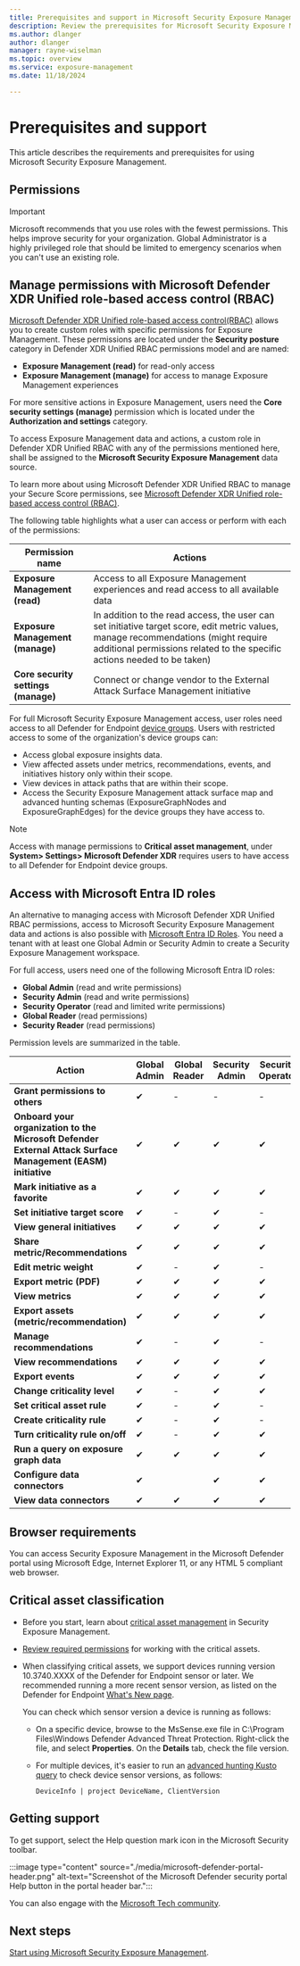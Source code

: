 ```yaml
---
title: Prerequisites and support in Microsoft Security Exposure Management
description: Review the prerequisites for Microsoft Security Exposure Management.
ms.author: dlanger
author: dlanger
manager: rayne-wiselman
ms.topic: overview
ms.service: exposure-management
ms.date: 11/18/2024

---
```


# Prerequisites and support

This article describes the requirements and prerequisites for using Microsoft Security Exposure Management.

## Permissions

> [!IMPORTANT]
> Microsoft recommends that you use roles with the fewest permissions. This helps improve security for your organization. Global Administrator is a highly privileged role that should be limited to emergency scenarios when you can't use an existing role.

## Manage permissions with Microsoft Defender XDR Unified role-based access control (RBAC)

[Microsoft Defender XDR Unified role-based access control(RBAC)](/defender-xdr/manage-rbac) allows you to create custom roles with specific permissions for Exposure Management. These permissions are located under the **Security posture** category in Defender XDR Unified RBAC permissions model and are named:

- **Exposure Management (read)** for read-only access 
- **Exposure Management (manage)** for access to manage Exposure Management experiences

For more sensitive actions in Exposure Management, users need the **Core security settings (manage)** permission which is located under the **Authorization and settings** category.

To access Exposure Management data and actions, a custom role in Defender XDR Unified RBAC with any of the permissions mentioned here, shall be assigned to the **Microsoft Security Exposure Management** data source.

To learn more about using Microsoft Defender XDR Unified RBAC to manage your Secure Score permissions, see [Microsoft Defender XDR Unified role-based access control (RBAC)](/defender-xdr/manage-rbac).

The following table highlights what a user can access or perform with each of the permissions:

|Permission name|Actions|
| -------- | -------- |
|**Exposure Management (read)** |Access to all Exposure Management experiences and read access to all available data|
|**Exposure Management (manage)**|In addition to the read access, the user can set initiative target score, edit metric values, manage recommendations (might require additional permissions related to the specific actions needed to be taken)|
|**Core security settings (manage)**|Connect or change vendor to the External Attack Surface Management initiative|

For full Microsoft Security Exposure Management access, user roles need access to all Defender for Endpoint [device groups](/microsoft-365/security//defender-endpoint/machine-groups).
Users with restricted access to some of the organization's device groups can:

- Access global exposure insights data.
- View affected assets under metrics, recommendations, events, and initiatives history only within their scope.
- View devices in attack paths that are within their scope.
- Access the Security Exposure Management attack surface map and advanced hunting schemas (ExposureGraphNodes and ExposureGraphEdges) for the device groups they have access to.

> [!NOTE]
> Access with manage permissions to **Critical asset management**, under **System> Settings> Microsoft Defender XDR** requires users to have access to all Defender for Endpoint device groups.

## Access with Microsoft Entra ID roles

An alternative to managing access with Microsoft Defender XDR Unified RBAC permissions, access to Microsoft Security Exposure Management data and actions is also possible with [Microsoft Entra ID Roles](/entra/identity/role-based-access-control/custom-overview). You need a tenant with at least one Global Admin or Security Admin to create a Security Exposure Management workspace.

For full access, users need one of the following Microsoft Entra ID roles:

- **Global Admin** (read and write permissions)
- **Security Admin** (read and write permissions)
- **Security Operator** (read and limited write permissions)
- **Global Reader** (read permissions)
- **Security Reader** (read permissions)

Permission levels are summarized in the table.

| Action| Global Admin |Global Reader | Security Admin  | Security Operator | Security Reader |
|---------|---------|---------|---------|---------|---------|
| **Grant permissions to others** | ✔       |  -       |   -      | - | -|
|  **Onboard your organization to the Microsoft Defender External Attack Surface Management (EASM) initiative**   | ✔       |  ✔       |   ✔      | ✔ | ✔ |
|  **Mark initiative as a favorite**   | ✔       |  ✔       |   ✔      | ✔ | ✔ |
| **Set initiative target score** | ✔       |  -       |   ✔      | - | - |
|  **View general initiatives**  | ✔       |  ✔       |   ✔      | ✔ | ✔ |
|  **Share metric/Recommendations**   | ✔       |  ✔       |   ✔      | ✔ | ✔ |
| **Edit metric weight** | ✔       |  -       |   ✔     | - | - |
| **Export metric (PDF)** | ✔       |  ✔       |   ✔      | ✔ | ✔ |
|  **View metrics**  | ✔       |  ✔       |   ✔      | ✔ | ✔ |
| **Export assets (metric/recommendation)**  | ✔       |  ✔       |   ✔      | ✔ | ✔ |
|  **Manage recommendations**  |    ✔    | -  |  ✔  |   -      | - |
|  **View recommendations**  | ✔       |  ✔       |   ✔      | ✔ | ✔ |
|  **Export events**  | ✔       |  ✔       |   ✔      | ✔ | ✔ |
|  **Change criticality level**  | ✔       |  -       |   ✔      | ✔ | - |
| **Set critical asset rule** | ✔       |  -       |   ✔      | - | - |
|  **Create criticality rule**  | ✔       |    -    |   ✔      | - | - |
|  **Turn criticality rule on/off**  | ✔       |    -    |   ✔      | ✔ | - |
|  **Run a query on exposure graph data**  |    ✔    |   ✔     |  ✔       | ✔ | ✔ |
| **Configure data connectors** |  ✔    |      |   ✔   |    ✔  |      |
| **View data connectors**     |  ✔   |   ✔   |  ✔    |     ✔ |   ✔   |

## Browser requirements

You can access Security Exposure Management in the Microsoft Defender portal using Microsoft Edge, Internet Explorer 11, or any HTML 5 compliant web browser.

## Critical asset classification

- Before you start, learn about [critical asset management](critical-asset-management.md) in Security Exposure Management.
- [Review required permissions](prerequisites.md#permissions) for working with the critical assets.
- When classifying critical assets, we support devices running version 10.3740.XXXX of the Defender for Endpoint sensor or later. We recommended running a more recent sensor version, as listed on the Defender for Endpoint [What's New page](/defender-endpoint/windows-whatsnew).

    You can check which sensor version a device is running as follows:

  - On a specific device, browse to the MsSense.exe file in
C:\Program Files\Windows Defender Advanced Threat Protection. Right-click the file, and select **Properties**. On the **Details** tab, check the file version.
  - For multiple devices, it's easier to run an [advanced hunting Kusto query](/defender-xdr/advanced-hunting-query-language) to check device sensor versions, as follows:

    ``` DeviceInfo | project DeviceName, ClientVersion ```

## Getting support

To get support, select the Help question mark icon in the Microsoft Security toolbar.

:::image type="content" source="./media/microsoft-defender-portal-header.png" alt-text="Screenshot of the Microsoft Defender security portal Help button in the portal header bar.":::

You can also engage with the [Microsoft Tech community](https://techcommunity.microsoft.com/).  

## Next steps

[Start using Microsoft Security Exposure Management](get-started-exposure-management.md).
